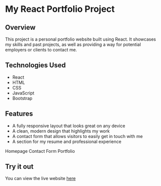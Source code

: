 # My React Portfolio Project

## Overview
This project is a personal portfolio website built using React. It showcases my skills and past projects, as well as providing a way for potential employers or clients to contact me.

## Technologies Used
- React
- HTML
- CSS
- JavaScript
- Bootstrap

## Features
- A fully responsive layout that looks great on any device
- A clean, modern design that highlights my work
- A contact form that allows visitors to easily get in touch with me
- A section for my resume and professional experience


Homepage
Contact Form
Portfolio

## Try it out
You can view the live website [here](https://pandadev98.github.io/Portfolio/)
